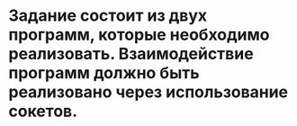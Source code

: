 # Задание состоит из двух программ, которые необходимо реализовать. Взаимодействие программ должно быть реализовано через использование сокетов.

